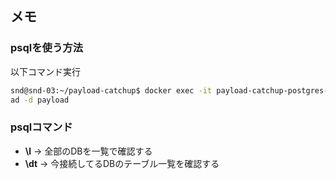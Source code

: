 ## メモ

### psqlを使う方法

以下コマンド実行

```bash
snd@snd-03:~/payload-catchup$ docker exec -it payload-catchup-postgres-1 psql -U paylo
ad -d payload
```

### psqlコマンド

- **\l** -> 全部のDBを一覧で確認する
- **\dt** -> 今接続してるDBのテーブル一覧を確認する
